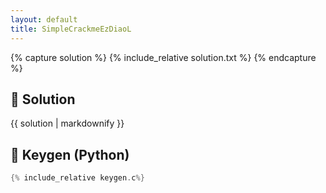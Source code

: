 ```yaml
---
layout: default
title: SimpleCrackmeEzDiaoL
---
```


{% capture solution %}
{% include_relative solution.txt %}
{% endcapture %}

## 📝 Solution

{{ solution | markdownify }}

<!-- Removed static_files assign -->
## 🔑 Keygen (Python)

```c
{% include_relative keygen.c%}
```
